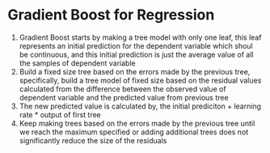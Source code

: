 # Gradient Boost for Regression
1. Gradient Boost starts by making a tree model with only one leaf, this leaf represents an initial prediction for the dependent variable which shoul be continuous, and this initial prediction is just the average value of all the samples of dependent variable
2. Build a fixed size tree based on the errors made by the previous tree, specifically, build a tree model of fixed size based on the residual values calculated from the difference between the observed value of dependent variable and the predicted value from previous tree
3. The new predicted value is calculated by, the initial prediciton + learning rate * output of first tree
4. Keep making trees based on the errors made by the previous tree until we reach the maximum specified or adding additional trees does not significantly reduce the size of the residuals
